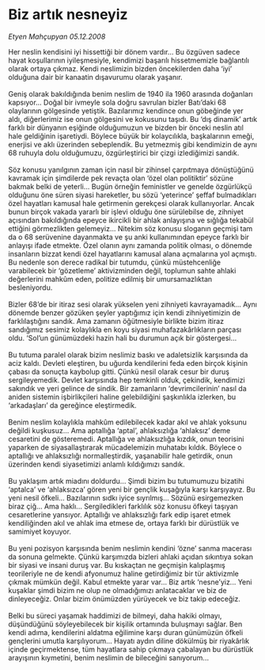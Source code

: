 # Biz artık nesneyiz

*Etyen Mahçupyan 05.12.2008*

<div class="taraf_structure_2col_1zq">
<div class="margen_n">



 <p>Her neslin kendisini iyi hissettiği bir dönem vardır... Bu özgüven sadece hayat koşullarının iyileşmesiyle, kendimizi başarılı hissetmemizle bağlantılı olarak ortaya çıkmaz. Kendi neslimizin bizden öncekilerden daha ‘iyi’ olduğuna dair bir kanaatin dışavurumu olarak yaşanır. <br/><br/>Geniş olarak bakıldığında benim neslim de 1940 ila 1960 arasında doğanları kapsıyor... Doğal bir ivmeyle sola doğru savrulan bizler Batı’daki 68 olaylarının gölgesinde yetiştik. Bazılarımız kendince onun göbeğinde yer aldı, diğerlerimiz ise onun gölgesini ve kokusunu taşıdı. Bu ‘dış dinamik’ artık farklı bir dünyanın eşiğinde olduğumuzun ve bizden bir önceki neslin atıl hale geldiğinin işaretiydi. Böylece büyük bir kolaycılıkla, başkalarının emeği, enerjisi ve aklı üzerinden sebeplendik. Bu yetmezmiş gibi kendimizin de aynı 68 ruhuyla dolu olduğumuzu, özgürleştirici bir çizgi izlediğimizi sandık. <br/><br/>Söz konusu yanılgının zaman için nasıl bir zihinsel çarpıtmaya dönüştüğünü kavramak için şimdilerde pek revaçta olan ‘özel olan politiktir’ sözüne bakmak belki de yeterli... Bugün örneğin feministler ve genelde özgürlükçü olduğunu öne süren siyasi hareketler, bu sözü ‘yeterince’ şeffaf bulmadıkları özel hayatları kamusal hale getirmenin gerekçesi olarak kullanıyorlar. Ancak bunun birçok vakada yararlı bir işlevi olduğu öne sürülebilse de, zihniyet açısından bakıldığında epeyce ikircikli bir ahlak anlayışına ve sığlığa tekabül ettiğini görmezlikten gelemeyiz... Nitekim söz konusu sloganın geçmişi tam da o 68 serüvenine dayanmakta ve şu anki kullanımından epeyce farklı bir anlayışı ifade etmekte. Özel olanın aynı zamanda politik olması, o dönemde insanların bizzat kendi özel hayatlarını kamusal alana açmalarına yol açmıştı. Bu nedenle son derece radikal bir tutumdu, çünkü müstehcenliğe varabilecek bir ‘gözetleme’ aktivizminden değil, toplumun sahte ahlaki değerlerini mahkûm eden, politize edilmiş bir umursamazlıktan besleniyordu. <br/><br/>Bizler 68’de bir itiraz sesi olarak yükselen yeni zihniyeti kavrayamadık... Aynı dönemde benzer gözüken şeyler yaptığımız için kendi zihniyetimizin de farklılaştığını sandık. Ama zamanın öğütmesiyle birlikte bizim itiraz sandığımız sesimiz kolaylıkla en koyu siyasi muhafazakârlıkların parçası oldu. ‘Sol’un günümüzdeki hazin hali bu durumun açık bir göstergesi... <br/><br/>Bu tutuma paralel olarak bizim neslimiz baskı ve adaletsizlik karşısında da aciz kaldı. Devleti eleştiren, bu uğurda kendilerini feda eden birçok kişinin çabası da sonuçta kaybolup gitti. Çünkü nesil olarak cesur bir duruş sergileyemedik. Devlet karşısında hep temkinli olduk, çekindik, kendimizi sakındık ve yeri gelince de sindik. Bir zamanların ‘devrimcilerinin’ nasıl da aniden sistemin işbirlikçileri haline gelebildiğini şaşkınlıkla izlerken, bu ‘arkadaşları’ da gereğince eleştirmedik. <br/><br/>Benim neslim kolaylıkla mahkûm edilebilecek kadar akıl ve ahlak yoksunu değildi kuşkusuz... Ama aptallığa ‘aptal’, ahlaksızlığa ‘ahlaksız’ deme cesaretini de gösteremedi. Aptallığa ve ahlaksızlığa kızdık, onun teorisini yaparken de siyasallaştırarak mücadelemizin muhatabı kıldık. Böylece o aptallığı ve ahlaksızlığı normalleştirdik, yaşanabilir hale getirdik, onun üzerinden kendi siyasetimizi anlamlı kıldığımızı sandık. <br/><br/>Bu yaklaşım artık miadını doldurdu... Şimdi bizim bu tutumumuzu bizatihi ‘aptalca’ ve ‘ahlaksızca’ gören yeni bir gençlik kuşağıyla karşı karşıyayız. Bu yeni nesil öfkeli... Bazılarının sıdkı iyice sıyrılmış... Sözünü esirgemezken biraz çiğ... Ama haklı... Sergiledikleri farklılık söz konusu öfkeyi taşıyan cesaretlerine yansıyor. Aptallığı ve ahlaksızlığı fark edip işaret etmek kendiliğinden akıl ve ahlak ima etmese de, ortaya farklı bir dürüstlük ve samimiyet koyuyor. <br/><br/>Bu yeni pozisyon karşısında benim neslimin kendini ‘özne’ sanma macerası da sonuna gelmekte. Çünkü karşımızda bizleri ahlaki açıdan sıkıntıya sokan bir siyasi ve insani duruş var. Bu kıskaçtan ne geçmişin kalıplaşmış teorileriyle ne de kendi afyonumuz haline getirdiğimiz bir tür aktivizmle çıkmak mümkün değil. Kabul etmekte yarar var... Biz artık ‘nesne’yiz... Yeni kuşaklar şimdi bizim ne olup ne olmadığımızı anlatacaklar ve biz de dinleyeceğiz. Onlar bizim önümüzden yürüyecek ve biz takip edeceğiz. <br/><br/>Belki bu süreci yaşamak haddimizi de bilmeyi, daha hakiki olmayı, düşündüğünü söyleyebilecek bir kişilik ortamında buluşmayı sağlar. Ben kendi adıma, kendilerini aldatma eğilimine karşı duran günümüzün öfkeli gençlerini umutla karşılıyorum... Hayatı aydın diline dökülmüş bir riyakârlık içinde geçirmektense, tüm hayatlara sahip çıkmaya çabalayan bu dürüstlük arayışının kıymetini, benim neslimin de bileceğini sanıyorum... </p>

<br/>


<div id="taraf_not">
</div>

</div>


</div>

